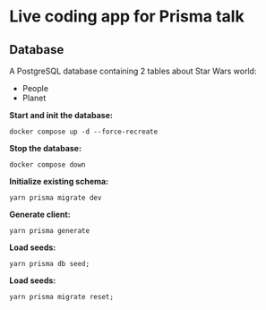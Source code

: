 # Live coding app for Prisma talk

## Database

A PostgreSQL database containing 2 tables about Star Wars world:
- People
- Planet

**Start and init the database:**
```
docker compose up -d --force-recreate
```

**Stop the database:**
```
docker compose down
```

**Initialize existing schema:**
```
yarn prisma migrate dev
```

**Generate client:**
```
yarn prisma generate
```

**Load seeds:**
```
yarn prisma db seed;
```

**Load seeds:**
```
yarn prisma migrate reset;
```
